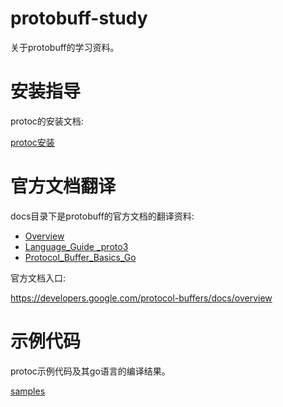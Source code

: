 protobuff-study
=====

关于protobuff的学习资料。

# 安装指导
protoc的安装文档:

<a href="./protoc安装.md" target="_blank">protoc安装</a>

# 官方文档翻译
docs目录下是protobuff的官方文档的翻译资料:

- <a href="./docs/Overview.md" target="_blank">Overview</a>
- <a href="./docs/Language_Guide _proto3.md" target="_blank">Language_Guide _proto3</a>
- <a href="./docs/Protocol_Buffer_Basics_Go.md" target="_blank">Protocol_Buffer_Basics_Go</a>

官方文档入口: 

<a href="https://developers.google.com/protocol-buffers/docs/overview" target="_blank">https://developers.google.com/protocol-buffers/docs/overview</a>

# 示例代码
protoc示例代码及其go语言的编译结果。

<a href="./samples" target="_blank">samples</a>
